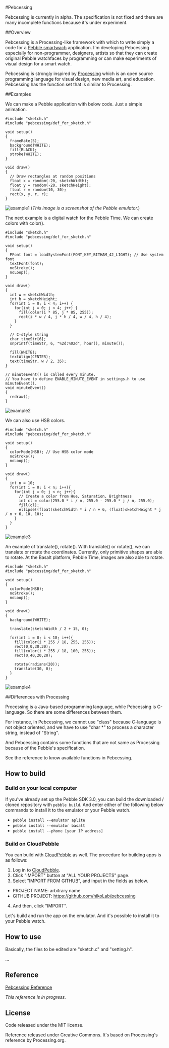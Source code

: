 #Pebcessing

Pebcessing is currently in alpha. The specification is not fixed and there are many incomplete functions because it's under experiment.

##Overview

Pebcessing is a Processing-like framework with which to write simply a code for a [Pebble smartwach](https://getpebble.com/ "Pebble") application. I'm developing Pebcessing especially for non-programmer, designers, artists so that they can create original Pebble watchfaces by programming or can make experiments of visual design for a smart watch. 

Pebcessing is strongly inspired by [Processing](https://processing.org/ "Processing") which is an open source programming language for visual design, new media art, and education. Pebcessing has the function set that is similar to Processing.


##Examples

We can make a Pebble application with below code. Just a simple animation. 

```Processing
#include "sketch.h"
#include "pebcessing/def_for_sketch.h"

void setup()
{
  frameRate(5);
  background(WHITE);
  fill(BLACK);
  stroke(WHITE);
}

void draw()
{
  // Draw rectangles at random positions
  float x = random(-20, sketchWidth);
  float y = random(-20, sketchHeight);
  float r = random(10, 30);
  rect(x, y, r, r);
}
```
![example1](https://raw.githubusercontent.com/hikoLab/pebcessing/images/images/screenshot_random_rect.png) (*This image is a screenshot of the Pebble emulator.*)

The next example is a digital watch for the Pebble Time. We can create colors with color().

```Processing
#include "sketch.h"
#include "pebcessing/def_for_sketch.h"

void setup()
{
  PFont font = loadSystemFont(FONT_KEY_BITHAM_42_LIGHT); // Use system font
  textFont(font);
  noStroke();
  noLoop();
}

void draw()
{
  int w = sketchWidth;
  int h = sketchHeight;
  for(int i = 0; i < 4; i++) {
    for(int j = 0; j < 4; j++) {
      fill(color(i * 85, j * 85, 255));
      rect(i * w / 4, j * h / 4, w / 4, h / 4);
    }
  }

  // C-style string
  char timeStr[6];
  snprintf(timeStr, 6, "%2d:%02d", hour(), minute());

  fill(WHITE);
  textAlign(CENTER);
  text(timeStr, w / 2, 35);
}

// minuteEvent() is called every minute.
// You have to define ENABLE_MINUTE_EVENT in settings.h to use minuteEvent().
void minuteEvent()
{
  redraw();
}
```
![example2](https://github.com/hikoLab/pebcessing/blob/images/images/screenshot_digital_watch.png)

We can also use HSB colors.

```Processing
#include "sketch.h"
#include "pebcessing/def_for_sketch.h"

void setup()
{
  colorMode(HSB); // Use HSB color mode
  noStroke();
  noLoop();
}

void draw()
{
  int n = 10;
  for(int i = 0; i < n; i++){
    for(int j = 0; j < n; j++){
      // Create a color from Hue, Saturation, Brightness
      int cl = color(255.0 * i / n, 255.0 - 255.0 * j / n, 255.0); 
      fill(cl);
      ellipse((float)sketchWidth * i / n + 6, (float)sketchHeight * j / n + 6, 10, 10);
    }
  }
}
```
![example3](https://github.com/hikoLab/pebcessing/blob/images/images/screenshot_hsb_ex.png)

An example of translate(), rotate(). With translate() or rotate(), we can translate or rotate the coordinates. Currently, only primitive shapes are able to rotate. At the Basalt platform, Pebble Time, images are also able to rotate.

```Processing
#include "sketch.h"
#include "pebcessing/def_for_sketch.h"

void setup()
{
  colorMode(HSB);
  noStroke();
  noLoop();
}

void draw()
{
  background(WHITE);

  translate(sketchWidth / 2 + 15, 0);

  for(int i = 0; i < 18; i++){
    fill(color(i * 255 / 18, 255, 255));
    rect(0,0,30,30);
    fill(color(i * 255 / 18, 100, 255));
    rect(0,40,20,20);

    rotate(radians(20));
    translate(30, 0);
  }
}
```
![example4](https://github.com/hikoLab/pebcessing/blob/images/images/screenshot_rotate_ex.png)


##Differences with Processing

Processing is a Java-based programming language, while Pebcessing is C-language. So there are some differences between them. 

For instance, in Pebcessing, we cannot use "class" because C-language is not object oriented, and we have to use "char *" to process a character string, instead of "String".

And Pebcessing contains some functions that are not same as Processing because of the Pebble's specification.

See the reference to know available functions in Pebcessing. 

## How to build

### Build on your local computer

If you've already set up the Pebble SDK 3.0, you can build the downloaded / cloned repository with `pebble build`. And enter either of the following below commands to install it to the emulator or your Pebble watch.
* `pebble install --emulator aplite`
* `pebble install --emulator basalt`
* `pebble install --phone [your IP address]`

### Build on CloudPebble

You can build with [CloudPebble](https://cloudpebble.net/ "CloudPebble") as well. 
The procedure for building apps is as follows:

1. Log in to [CloudPebble](https://cloudpebble.net/ "CloudPebble").
2. Click "IMPORT" button at "ALL YOUR PROJECTS" page.
3. Select "IMPORT FROM GITHUB", and input in the fields as below.
  * PROJECT NAME: arbitrary name
  * GITHUB PROJECT: https://github.com/hikoLab/pebcessing
4. And then, click "IMPORT".

Let's build and run the app on the emulator. And it's possible to install it to your Pebble watch.

## How to use

Basically, the files to be edited are "sketch.c" and "setting.h". 

...

## Reference

[Pebcessing Reference](http://hikolab.github.io/pebcessing/index.html "Pebcessing Reference")

*This reference is in progress.*

## License
Code released under the MIT license. 

Reference released under Creative Commons. It's based on Processing's reference by Processing.org. 


